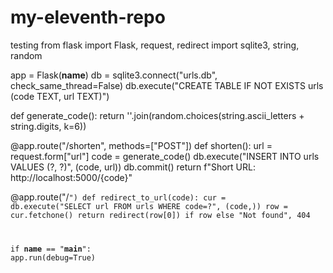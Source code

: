 # my-eleventh-repo
testing
from flask import Flask, request, redirect
import sqlite3, string, random

app = Flask(__name__)
db = sqlite3.connect("urls.db", check_same_thread=False)
db.execute("CREATE TABLE IF NOT EXISTS urls (code TEXT, url TEXT)")

def generate_code():
    return ''.join(random.choices(string.ascii_letters + string.digits, k=6))

@app.route("/shorten", methods=["POST"])
def shorten():
    url = request.form["url"]
    code = generate_code()
    db.execute("INSERT INTO urls VALUES (?, ?)", (code, url))
    db.commit()
    return f"Short URL: http://localhost:5000/{code}"

@app.route("/<code>")
def redirect_to_url(code):
    cur = db.execute("SELECT url FROM urls WHERE code=?", (code,))
    row = cur.fetchone()
    return redirect(row[0]) if row else "Not found", 404

if __name__ == "__main__":
    app.run(debug=True)
